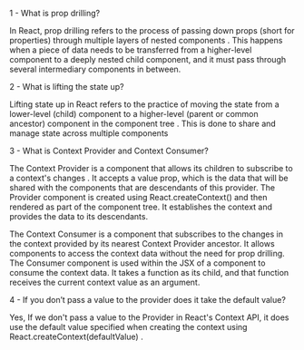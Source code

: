 
1 - What is prop drilling?

In React,  prop drilling  refers to the process of  passing down props
(short for properties) through multiple layers of nested components .
This happens when a piece of data needs to be transferred
from a higher-level component to a deeply nested child
component, and it must pass through several intermediary
components in between.


2 - What is lifting the state up?

Lifting state up  in React refers to the practice of  moving the state
from a lower-level (child) component to a higher-level (parent or common
ancestor) component in the component tree . This is done to share and
manage state across multiple components

3 - What is Context Provider and Context Consumer?

The Context Provider is a  component that allows
its children to subscribe to a context's changes . It accepts a value
prop, which is the data that will be shared with the components
that are descendants of this provider. The Provider component
is created using  React.createContext()  and then rendered as part
of the component tree. It establishes the context and provides
the data to its descendants. 

The Context Consumer is a component that subscribes to the
changes in the context provided by its nearest Context Provider ancestor. It allows
components to access the context data without the need for prop drilling. The
Consumer component is used within the JSX of a component to consume the
context data. It takes a function as its child, and that function receives the current
context value as an argument.

4 - If you don’t pass a value to the provider does it take the default value?

Yes, If we don't pass a value to the Provider in React's Context
API,  it does use the default value specified when creating the context
using React.createContext(defaultValue) .
